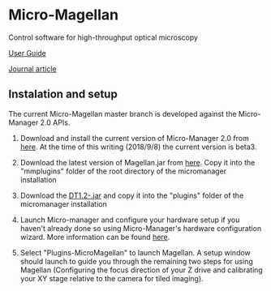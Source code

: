 # Micro-Magellan
Control software for high-throughput optical microscopy

[User Guide](https://micro-manager.org/wiki/MicroMagellan)

[Journal article](http://krummellab.com/images/Publications/pinkard-pub-2016-02.pdf)

## Instalation and setup
The current Micro-Magellan master branch is developed against the Micro-Manager 2.0 APIs. 

1. Download and install the current version of Micro-Manager 2.0 from [here](https://micro-manager.org/wiki/Version_2.0). At the time of this writing (2018/9/8) the current version is beta3.

2. Download the latest version of Magellan.jar from [here](https://github.com/henrypinkard/Micro-Magellan/tree/master/lib). Copy it into the "mmplugins" folder of the root directory of the micromanager installation

3. Download the [DT1.2-.jar](https://github.com/henrypinkard/Micro-Magellan/tree/master/lib) and copy it into the "plugins" folder of the micromanager installation

4. Launch Micro-manager and configure your hardware setup if you haven't already done so using Micro-Manager's hardware configuration wizard. More information can be found [here](https://micro-manager.org/wiki/Micro-Manager_Configuration_Guide).

5. Select "Plugins-MicroMagellan" to launch Magellan. A setup window should launch to guide you through the remaining two steps for using Magellan (Configuring the focus direction of your Z drive and calibrating your XY stage relative to the camera for tiled imaging).

